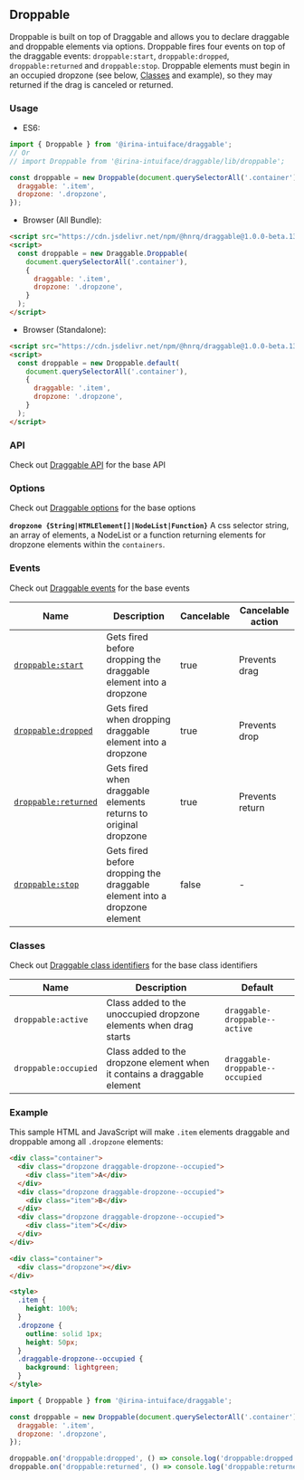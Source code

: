 ## Droppable

Droppable is built on top of Draggable and allows you to declare draggable and droppable elements via options.
Droppable fires four events on top of the draggable events: `droppable:start`, `droppable:dropped`, `droppable:returned` and `droppable:stop`.
Droppable elements must begin in an occupied dropzone (see below, [Classes](#classes) and example),
so they may returned if the drag is canceled or returned.

### Usage

- ES6:

```js
import { Droppable } from '@irina-intuiface/draggable';
// Or
// import Droppable from '@irina-intuiface/draggable/lib/droppable';

const droppable = new Droppable(document.querySelectorAll('.container'), {
  draggable: '.item',
  dropzone: '.dropzone',
});
```

- Browser (All Bundle):

```html
<script src="https://cdn.jsdelivr.net/npm/@hnrq/draggable@1.0.0-beta.13/lib/draggable.bundle.js"></script>
<script>
  const droppable = new Draggable.Droppable(
    document.querySelectorAll('.container'),
    {
      draggable: '.item',
      dropzone: '.dropzone',
    }
  );
</script>
```

- Browser (Standalone):

```html
<script src="https://cdn.jsdelivr.net/npm/@hnrq/draggable@1.0.0-beta.13/lib/droppable.js"></script>
<script>
  const droppable = new Droppable.default(
    document.querySelectorAll('.container'),
    {
      draggable: '.item',
      dropzone: '.dropzone',
    }
  );
</script>
```

### API

Check out [Draggable API](../Draggable#api) for the base API

### Options

Check out [Draggable options](../Draggable#options) for the base options

**`dropzone {String|HTMLElement[]|NodeList|Function}`**
A css selector string, an array of elements, a NodeList or a function returning elements for dropzone
elements within the `containers`.

### Events

Check out [Draggable events](../Draggable#events) for the base events

| Name                                      | Description                                                              | Cancelable | Cancelable action |
| ----------------------------------------- | ------------------------------------------------------------------------ | ---------- | ----------------- |
| [`droppable:start`][droppablestart]       | Gets fired before dropping the draggable element into a dropzone         | true       | Prevents drag     |
| [`droppable:dropped`][droppabledropped]   | Gets fired when dropping draggable element into a dropzone               | true       | Prevents drop     |
| [`droppable:returned`][droppablereturned] | Gets fired when draggable elements returns to original dropzone          | true       | Prevents return   |
| [`droppable:stop`][droppablestop]         | Gets fired before dropping the draggable element into a dropzone element | false      | -                 |

[droppablestart]: DroppableEvent#droppablestartevent
[droppabledropped]: DroppableEvent#droppabledroppedevent
[droppablereturned]: DroppableEvent#droppablereturnedevent
[droppablestop]: DroppableEvent#droppablestopevent

### Classes

Check out [Draggable class identifiers](../Draggable#classes) for the base class identifiers

| Name                 | Description                                                              | Default                         |
| -------------------- | ------------------------------------------------------------------------ | ------------------------------- |
| `droppable:active`   | Class added to the unoccupied dropzone elements when drag starts         | `draggable-droppable--active`   |
| `droppable:occupied` | Class added to the dropzone element when it contains a draggable element | `draggable-droppable--occupied` |

### Example

This sample HTML and JavaScript will make `.item` elements draggable and droppable among all `.dropzone` elements:

```html
<div class="container">
  <div class="dropzone draggable-dropzone--occupied">
    <div class="item">A</div>
  </div>
  <div class="dropzone draggable-dropzone--occupied">
    <div class="item">B</div>
  </div>
  <div class="dropzone draggable-dropzone--occupied">
    <div class="item">C</div>
  </div>
</div>

<div class="container">
  <div class="dropzone"></div>
</div>

<style>
  .item {
    height: 100%;
  }
  .dropzone {
    outline: solid 1px;
    height: 50px;
  }
  .draggable-dropzone--occupied {
    background: lightgreen;
  }
</style>
```

```js
import { Droppable } from '@irina-intuiface/draggable';

const droppable = new Droppable(document.querySelectorAll('.container'), {
  draggable: '.item',
  dropzone: '.dropzone',
});

droppable.on('droppable:dropped', () => console.log('droppable:dropped'));
droppable.on('droppable:returned', () => console.log('droppable:returned'));
```
